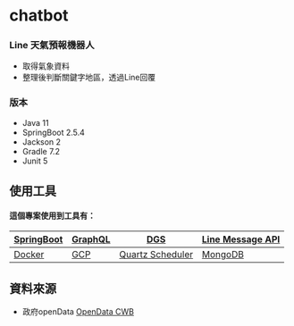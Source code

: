 # chatbot
### Line 天氣預報機器人
- 取得氣象資料
- 整理後判斷關鍵字地區，透過Line回覆


### 版本
- Java 11
- SpringBoot 2.5.4
- Jackson 2
- Gradle 7.2
- Junit 5

## 使用工具
#### 這個專案使用到工具有：
| [SpringBoot](https://spring.io/projects/spring-boot) | [GraphQL](https://graphql.org/)  | [DGS](https://netflix.github.io/dgs/) | [Line Message API](https://developers.line.biz/en/docs/messaging-api/overview/)
| -------- | -------- | -------- | -------- |
|[Docker](https://www.docker.com/) |  [GCP](https://www.googleadservices.com/pagead/aclk?sa=L&ai=DChcSEwib0o2fhqHzAhXVwRYFHfINA-kYABABGgJ0bA&ohost=www.google.com.tw&cid=CAESQOD2Xer9L1_zKdvkF89NvbQEst4MkwPnHZllNR0E5SrGy6tmjUbWIb1uxKX4Y4YmlX_Wse4kopbu1A-xVGg7jPw&sig=AOD64_3ijiq9d3zGt-Ah8mjWwBUdle8dkw&q&adurl&ved=2ahUKEwjA-4WfhqHzAhVYw4sBHRWaBTMQ0Qx6BAgEEAE)  | [Quartz Scheduler](https://docs.spring.io/spring-boot/docs/2.0.0.M3/reference/html/boot-features-quartz.html)|[MongoDB](https://www.mongodb.com/)

## 資料來源
- 政府openData [OpenData CWB](https://opendata.cwb.gov.tw/index) 

